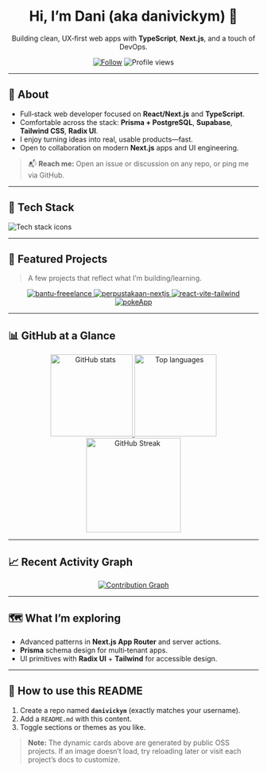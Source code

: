 <div align="center">

# Hi, I’m **Dani** (aka **danivickym**) 👋

Building clean, UX‑first web apps with **TypeScript**, **Next.js**, and a touch of DevOps.

[![Follow](https://img.shields.io/github/followers/danivickym?style=social)](https://github.com/danivickym)
![Profile views](https://komarev.com/ghpvc/?username=danivickym\&label=Views)

</div>

---

## 🧭 About

* Full‑stack web developer focused on **React/Next.js** and **TypeScript**.
* Comfortable across the stack: **Prisma + PostgreSQL**, **Supabase**, **Tailwind CSS**, **Radix UI**.
* I enjoy turning ideas into real, usable products—fast.
* Open to collaboration on modern **Next.js** apps and UI engineering.

> 📬 **Reach me:** Open an issue or discussion on any repo, or ping me via GitHub.

---

## 🧰 Tech Stack

<p>
  <img src="https://skillicons.dev/icons?i=ts,nextjs,react,vite,redux,tailwind,prisma,postgres,supabase,nodejs,vercel,git,linux,python,php" alt="Tech stack icons" />
</p>

---

## 🚀 Featured Projects

> A few projects that reflect what I’m building/learning.

<div align="center">

<a href="https://github.com/danivickym/bantu-freeelance">
  <img src="https://github-readme-stats.vercel.app/api/pin/?username=danivickym&repo=bantu-freeelance&show_owner=true&theme=transparent" alt="bantu-freeelance" />
</a>

<a href="https://github.com/danivickym/perpustakaan-nextjs">
  <img src="https://github-readme-stats.vercel.app/api/pin/?username=danivickym&repo=perpustakaan-nextjs&show_owner=true&theme=transparent" alt="perpustakaan-nextjs" />
</a>

<a href="https://github.com/danivickym/react-vite-tailwind">
  <img src="https://github-readme-stats.vercel.app/api/pin/?username=danivickym&repo=react-vite-tailwind&show_owner=true&theme=transparent" alt="react-vite-tailwind" />
</a>

<a href="https://github.com/danivickym/pokeApp">
  <img src="https://github-readme-stats.vercel.app/api/pin/?username=danivickym&repo=pokeApp&show_owner=true&theme=transparent" alt="pokeApp" />
</a>

</div>

---

## 📊 GitHub at a Glance

<div align="center">

<a href="https://github.com/anuraghazra/github-readme-stats">
  <img height="165" src="https://github-readme-stats.vercel.app/api?username=danivickym&show_icons=true&rank_icon=github&include_all_commits=true&count_private=true&theme=transparent" alt="GitHub stats" />
</a>
<a href="https://github.com/anuraghazra/github-readme-stats">
  <img height="165" src="https://github-readme-stats.vercel.app/api/top-langs/?username=danivickym&layout=compact&langs_count=8&theme=transparent" alt="Top languages" />
</a>

<a href="https://github.com/DenverCoder1/github-readme-streak-stats">
  <img height="190" src="https://streak-stats.demolab.com?user=danivickym&theme=transparent&mode=weekly" alt="GitHub Streak" />
</a>

</div>

---

## 📈 Recent Activity Graph

<div align="center">
  <a href="https://github.com/Ashutosh00710/github-readme-activity-graph">
    <img src="https://github-readme-activity-graph.vercel.app/graph?username=danivickym&theme=github-compact" alt="Contribution Graph" />
  </a>
</div>

---

## 🗺️ What I’m exploring

* Advanced patterns in **Next.js App Router** and server actions.
* **Prisma** schema design for multi‑tenant apps.
* UI primitives with **Radix UI** + **Tailwind** for accessible design.

---

## 🧩 How to use this README

1. Create a repo named **`danivickym`** (exactly matches your username).
2. Add a `README.md` with this content.
3. Toggle sections or themes as you like.

> **Note:** The dynamic cards above are generated by public OSS projects. If an image doesn’t load, try reloading later or visit each project’s docs to customize.

<!-- Optional: WakaTime (uncomment if you use it)
<a href="https://github.com/anuraghazra/github-readme-stats">
  <img src="https://github-readme-stats.vercel.app/api/wakatime?username=YOUR_WAKATIME_USERNAME&theme=transparent" />
</a>
-->

<!-- Last updated: 2025-09-10 -->
